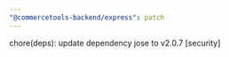 ```yaml
---
"@commercetools-backend/express": patch
---
```


chore(deps): update dependency jose to v2.0.7 [security]
